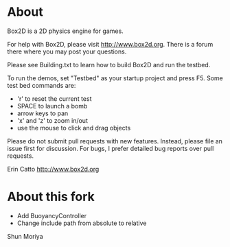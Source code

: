 # About
Box2D is a 2D physics engine for games.

For help with Box2D, please visit http://www.box2d.org. There is a forum there where you may post your questions.

Please see Building.txt to learn how to build Box2D and run the testbed.

To run the demos, set "Testbed" as your startup project and press F5. Some test bed commands are:
- 'r' to reset the current test
- SPACE to launch a bomb
- arrow keys to pan
- 'x' and 'z' to zoom in/out
- use the mouse to click and drag objects

Please do not submit pull requests with new features. Instead, please file an issue first for discussion. For bugs, I prefer detailed bug reports over pull requests.

Erin Catto
http://www.box2d.org

# About this fork

- Add BuoyancyController
- Change include path from absolute to relative

Shun Moriya
